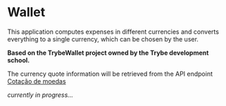 # Wallet

This application computes expenses in different currencies and converts everything to a single currency, which can be chosen by the user.

**Based on the TrybeWallet project owned by the Trybe development school.**

The currency quote information will be retrieved from the API endpoint <a href="https://docs.awesomeapi.com.br/api-de-moedas">Cotação de moedas</a>

_currently in progress..._

